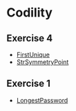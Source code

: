 # Codility

## Exercise 4
- [FirstUnique](https://app.codility.com/demo/results/training2Q7N79-7T7/)
- [StrSymmetryPoint](https://app.codility.com/demo/results/trainingM3JS6U-BMM/)

## Exercise 1
- [LongestPassword](https://app.codility.com/demo/results/trainingU92NWG-KJD/)
